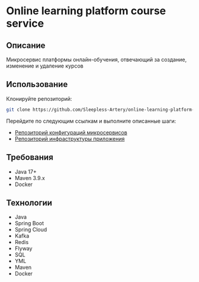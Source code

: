 # Online learning platform course service
## Описание
Микросервис платформы онлайн-обучения, отвечающий за создание, изменение и удаление курсов
## Использование
Клонируйте репозиторий:
```bash
git clone https://github.com/Sleepless-Artery/online-learning-platform-course-service
```
Перейдите по следующим ссылкам и выполните описанные шаги:
- [Репозиторий конфигураций микросервисов](https://github.com/Sleepless-Artery/online-learning-platform-configs)
- [Репозиторий инфраструктуры приложения](https://github.com/Sleepless-Artery/online-learning-platform-infra)
## Требования
- Java 17+
- Maven 3.9.x
- Docker
## Технологии
- Java
- Spring Boot
- Spring Cloud
- Kafka
- Redis
- Flyway
- SQL
- YML
- Maven
- Docker
